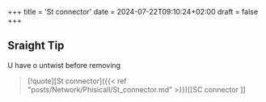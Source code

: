 +++
title = 'St connector'
date = 2024-07-22T09:10:24+02:00
draft = false
+++

## Sraight Tip 
U have o untwist before removing 


>[!quote][St connector]({{< ref "posts/Network/Phisicall/St_connector.md" >}})[[SC connector ]]